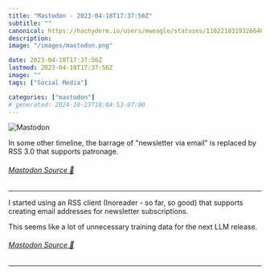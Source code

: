 ```yaml
---
title: "Mastodon - 2023-04-18T17:37:56Z"
subtitle: ""
canonical: https://hachyderm.io/users/mweagle/statuses/110221031932664640
description:
image: "/images/mastodon.png"

date: 2023-04-18T17:37:56Z
lastmod: 2023-04-18T17:37:56Z
image: ""
tags: ["Social Media"]

categories: ["mastodon"]
# generated: 2024-10-23T18:04:53-07:00
---
```

![Mastodon](/images/mastodon.png)

<p>In some other timeline, the barrage of &quot;newsletter via email&quot; is replaced by RSS 3.0 that supports patronage.</p>


###### [Mastodon Source 🐘](https://hachyderm.io/@mweagle/110221031932664640)

___

<p>I started using an RSS client (Inoreader - so far, so good) that supports creating email addresses for newsletter subscriptions. </p><p>This seems like a lot of unnecessary training data for the next LLM release.</p>


###### [Mastodon Source 🐘](https://hachyderm.io/@mweagle/110221062924304562)

___
